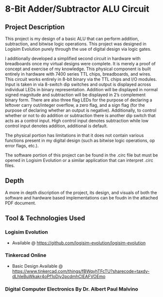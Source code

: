 # 8-Bit Adder/Subtractor ALU Circuit

## Project Description
This project is my design of a basic ALU that can perform addition, subtraction, and bitwise logic operations. This project was designed in Logisim Evolution purely through the use of digital design via logic gates. 

I additionally developed a simplified second circuit in hardware with breadboards once my virtual designs were complete. It is merely a proof of concept and exercise of my knowledge. This physical component is built entirely in hardware with 7400 series TTL chips, breadboards, and wires. This circuit works entirely in 8-bit binary via the TTL chips and I/O modules. Input is taken in via 8-switch dip switches and output is displayed across individual LEDs in binary representation. Addition will be displayed in normal signed magnitude and subtraction will be displayed in 2’s complement binary form. There are also three flag LEDs for the purpose of declaring a leftover carry out/integer overflow, a zero flag, and a sign flag (for the purpose of declaring whether an output is negative). Additionally, to control whether or not to do addition or subtraction there is another dip switch that acts as a control input. High control input denotes subtraction while low control input denotes addition, additional is default.

The physical portion has limitations in that it does not contain various functions present in my digital design (such as bitwise logic operations, op error flags, etc.).

The software portion of this project can be found in the .circ file but must be opened in Logisim Evolution or a similar application that can interpret .circ files.

## Depth
A more in depth discription of the project, its design, and visuals of both the software and hardware based implementations can be foudn in the attached PDF document.

## Tool & Technologies Used
  ### Logisim Evolution
   - Available @ https://github.com/logisim-evolution/logisim-evolution
  ### Tinkercad Online
  - Basic Design Available @ https://www.tinkercad.com/things/fBWqyhTFcTU?sharecode=taxdy-dLhIeBuWkakr4oPf1oDjy2pcdmhCIEAFVOEmo
  ### Digital Computer Electronics By Dr. Albert Paul Malvino

